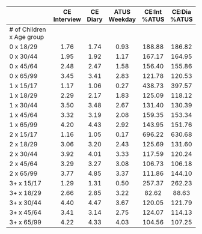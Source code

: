 
|                      | CE<br>Interview |  CE<br>Diary | ATUS<br>Weekday | CE:Int<br>%ATUS | CE:Dia<br>%ATUS |
| -------------------- | :----------: | :----------: | :----------: | :----------: | :----------: |
| # of Children x Age group |              |              |              |              |              |
| 0 x 18/29            |         1.76 |         1.74 |         0.93 |       188.88 |       186.82 |
| 0 x 30/44            |         1.95 |         1.92 |         1.17 |       167.17 |       164.95 |
| 0 x 45/64            |         2.48 |         2.47 |         1.58 |       156.40 |       155.86 |
| 0 x 65/99            |         3.45 |         3.41 |         2.83 |       121.78 |       120.53 |
| 1 x 15/17            |         1.17 |         1.06 |         0.27 |       438.73 |       397.57 |
| 1 x 18/29            |         2.29 |         2.17 |         1.83 |       125.09 |       118.12 |
| 1 x 30/44            |         3.50 |         3.48 |         2.67 |       131.40 |       130.39 |
| 1 x 45/64            |         3.32 |         3.19 |         2.08 |       159.35 |       153.34 |
| 1 x 65/99            |         4.20 |         4.43 |         2.92 |       143.95 |       151.76 |
| 2 x 15/17            |         1.16 |         1.05 |         0.17 |       696.22 |       630.68 |
| 2 x 18/29            |         3.06 |         3.20 |         2.43 |       125.69 |       131.60 |
| 2 x 30/44            |         3.92 |         4.01 |         3.33 |       117.59 |       120.24 |
| 2 x 45/64            |         3.29 |         3.27 |         3.08 |       106.73 |       106.18 |
| 2 x 65/99            |         3.77 |         4.85 |         3.37 |       111.86 |       144.10 |
| 3+ x 15/17           |         1.29 |         1.31 |         0.50 |       257.37 |       262.23 |
| 3+ x 18/29           |         2.66 |         2.85 |         3.22 |        82.62 |        88.63 |
| 3+ x 30/44           |         4.40 |         4.47 |         3.67 |       120.05 |       121.79 |
| 3+ x 45/64           |         3.41 |         3.14 |         2.75 |       124.07 |       114.13 |
| 3+ x 65/99           |         4.22 |         4.33 |         4.03 |       104.56 |       107.25 |


